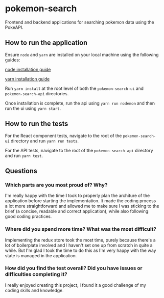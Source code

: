 # pokemon-search
Frontend and backend applications for searching pokemon data using the PokeAPI.

## How to run the application
Ensure `node` and `yarn` are installed on your local machine using the following guides:

[node installation guide](https://nodejs.org/en/download/)

[yarn installation guide](https://classic.yarnpkg.com/lang/en/docs/install)

Run `yarn install` at the root level of both the `pokemon-search-ui` and `pokemon-search-api` directories.

Once installation is complete, run the api using `yarn run nodemon` and then run the ui using `yarn start`.

## How to run the tests
For the React component tests, navigate to the root of the `pokemon-search-ui` directory and run `yarn run tests`.

For the API tests, navigate to the root of the `pokemon-search-api` directory and run `yarn test`.

## Questions

### Which parts are you most proud of? Why?
I'm really happy with the time I took to properly plan the architure of the application before starting the implementation. It made the coding process a lot more straightforward and allowed me to make sure I was sticking to the brief (a concise, readable and correct application), while also following good coding practices.
### Where did you spend more time? What was the most difficult?
Implementing the redux store took the most time, purely because there's a lot of boilerplate involved and I haven't set one up from scratch in quite a while. But I'm glad I took the time to do this as I'm very happy with the way state is managed in the application.
### How did you find the test overall? Did you have issues or difficulties completing it?
I really enjoyed creating this project, I found it a good challenge of my coding skills and knowledge.